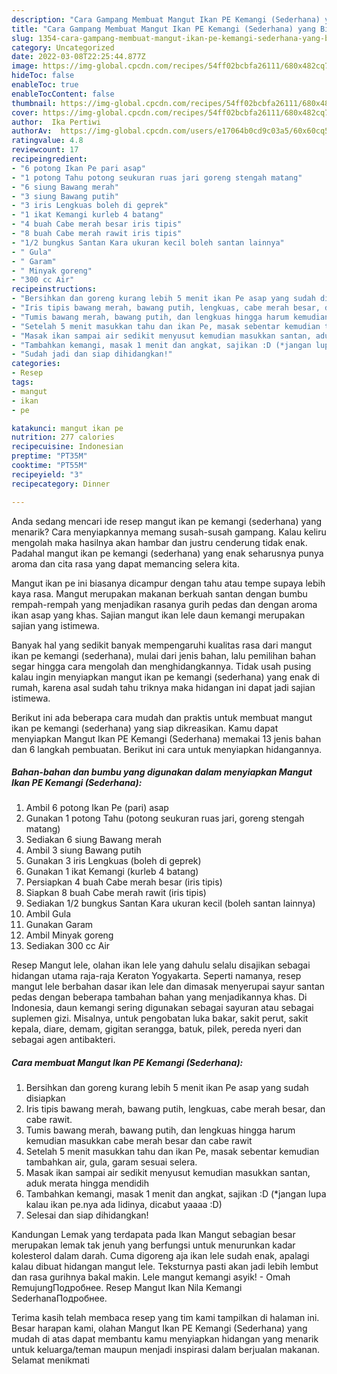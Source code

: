 ```yaml
---
description: "Cara Gampang Membuat Mangut Ikan PE Kemangi (Sederhana) yang Bikin Ngiler"
title: "Cara Gampang Membuat Mangut Ikan PE Kemangi (Sederhana) yang Bikin Ngiler"
slug: 1354-cara-gampang-membuat-mangut-ikan-pe-kemangi-sederhana-yang-bikin-ngiler
category: Uncategorized
date: 2022-03-08T22:25:44.877Z
image: https://img-global.cpcdn.com/recipes/54ff02bcbfa26111/680x482cq70/mangut-ikan-pe-kemangi-sederhana-foto-resep-utama.jpg
hideToc: false
enableToc: true
enableTocContent: false
thumbnail: https://img-global.cpcdn.com/recipes/54ff02bcbfa26111/680x482cq70/mangut-ikan-pe-kemangi-sederhana-foto-resep-utama.jpg
cover: https://img-global.cpcdn.com/recipes/54ff02bcbfa26111/680x482cq70/mangut-ikan-pe-kemangi-sederhana-foto-resep-utama.jpg
author:  Ika Pertiwi
authorAv:  https://img-global.cpcdn.com/users/e17064b0cd9c03a5/60x60cq50/avatar.jpg
ratingvalue: 4.8
reviewcount: 17
recipeingredient:
- "6 potong Ikan Pe pari asap"
- "1 potong Tahu potong seukuran ruas jari goreng stengah matang"
- "6 siung Bawang merah"
- "3 siung Bawang putih"
- "3 iris Lengkuas boleh di geprek"
- "1 ikat Kemangi kurleb 4 batang"
- "4 buah Cabe merah besar iris tipis"
- "8 buah Cabe merah rawit iris tipis"
- "1/2 bungkus Santan Kara ukuran kecil boleh santan lainnya"
- " Gula"
- " Garam"
- " Minyak goreng"
- "300 cc Air"
recipeinstructions:
- "Bersihkan dan goreng kurang lebih 5 menit ikan Pe asap yang sudah disiapkan"
- "Iris tipis bawang merah, bawang putih, lengkuas, cabe merah besar, dan cabe rawit."
- "Tumis bawang merah, bawang putih, dan lengkuas hingga harum kemudian masukkan cabe merah besar dan cabe rawit"
- "Setelah 5 menit masukkan tahu dan ikan Pe, masak sebentar kemudian tambahkan air, gula, garam sesuai selera."
- "Masak ikan sampai air sedikit menyusut kemudian masukkan santan, aduk merata hingga mendidih"
- "Tambahkan kemangi, masak 1 menit dan angkat, sajikan :D (*jangan lupa kalau ikan pe.nya ada lidinya, dicabut yaaaa :D)"
- "Sudah jadi dan siap dihidangkan!"
categories:
- Resep
tags:
- mangut
- ikan
- pe

katakunci: mangut ikan pe 
nutrition: 277 calories
recipecuisine: Indonesian
preptime: "PT35M"
cooktime: "PT55M"
recipeyield: "3"
recipecategory: Dinner

---
```



Anda sedang mencari ide resep mangut ikan pe kemangi (sederhana) yang menarik? Cara menyiapkannya memang susah-susah gampang. Kalau keliru mengolah maka hasilnya akan hambar dan justru cenderung tidak enak. Padahal mangut ikan pe kemangi (sederhana) yang enak seharusnya punya aroma dan cita rasa yang dapat memancing selera kita.


Mangut ikan pe ini biasanya dicampur dengan tahu atau tempe supaya lebih kaya rasa. Mangut merupakan makanan berkuah santan dengan bumbu rempah-rempah yang menjadikan rasanya gurih pedas dan dengan aroma ikan asap yang khas. Sajian mangut ikan lele daun kemangi merupakan sajian yang istimewa.

Banyak hal yang sedikit banyak mempengaruhi kualitas rasa dari mangut ikan pe kemangi (sederhana), mulai dari jenis bahan, lalu pemilihan bahan segar hingga cara mengolah dan menghidangkannya. Tidak usah pusing kalau ingin menyiapkan mangut ikan pe kemangi (sederhana) yang enak di rumah, karena asal sudah tahu triknya maka hidangan ini dapat jadi sajian istimewa.


Berikut ini ada beberapa cara mudah dan praktis untuk membuat mangut ikan pe kemangi (sederhana) yang siap dikreasikan. Kamu dapat menyiapkan Mangut Ikan PE Kemangi (Sederhana) memakai 13 jenis bahan dan 6 langkah pembuatan. Berikut ini cara untuk menyiapkan hidangannya.

<!--inarticleads1-->

##### Bahan-bahan dan bumbu yang digunakan dalam menyiapkan Mangut Ikan PE Kemangi (Sederhana):

1. Ambil 6 potong Ikan Pe (pari) asap
1. Gunakan 1 potong Tahu (potong seukuran ruas jari, goreng stengah matang)
1. Sediakan 6 siung Bawang merah
1. Ambil 3 siung Bawang putih
1. Gunakan 3 iris Lengkuas (boleh di geprek)
1. Gunakan 1 ikat Kemangi (kurleb 4 batang)
1. Persiapkan 4 buah Cabe merah besar (iris tipis)
1. Siapkan 8 buah Cabe merah rawit (iris tipis)
1. Sediakan 1/2 bungkus Santan Kara ukuran kecil (boleh santan lainnya)
1. Ambil  Gula
1. Gunakan  Garam
1. Ambil  Minyak goreng
1. Sediakan 300 cc Air


Resep Mangut lele, olahan ikan lele yang dahulu selalu disajikan sebagai hidangan utama raja-raja Keraton Yogyakarta. Seperti namanya, resep mangut lele berbahan dasar ikan lele dan dimasak menyerupai sayur santan pedas dengan beberapa tambahan bahan yang menjadikannya khas. Di Indonesia, daun kemangi sering digunakan sebagai sayuran atau sebagai suplemen gizi. Misalnya, untuk pengobatan luka bakar, sakit perut, sakit kepala, diare, demam, gigitan serangga, batuk, pilek, pereda nyeri dan sebagai agen antibakteri. 

<!--inarticleads2-->

##### Cara membuat Mangut Ikan PE Kemangi (Sederhana):

1. Bersihkan dan goreng kurang lebih 5 menit ikan Pe asap yang sudah disiapkan
1. Iris tipis bawang merah, bawang putih, lengkuas, cabe merah besar, dan cabe rawit.
1. Tumis bawang merah, bawang putih, dan lengkuas hingga harum kemudian masukkan cabe merah besar dan cabe rawit
1. Setelah 5 menit masukkan tahu dan ikan Pe, masak sebentar kemudian tambahkan air, gula, garam sesuai selera.
1. Masak ikan sampai air sedikit menyusut kemudian masukkan santan, aduk merata hingga mendidih
1. Tambahkan kemangi, masak 1 menit dan angkat, sajikan :D (*jangan lupa kalau ikan pe.nya ada lidinya, dicabut yaaaa :D)
1. Selesai dan siap dihidangkan!

Kandungan Lemak yang terdapata pada Ikan Mangut sebagian besar merupakan lemak tak jenuh yang berfungsi untuk menurunkan kadar kolesterol dalam darah. Cuma digoreng aja ikan lele sudah enak, apalagi kalau dibuat hidangan mangut lele. Teksturnya pasti akan jadi lebih lembut dan rasa gurihnya bakal makin. Lele mangut kemangi asyik! - Omah RemujungПодробнее. Resep Mangut Ikan Nila Kemangi SederhanaПодробнее. 

Terima kasih telah membaca resep yang tim kami tampilkan di halaman ini. Besar harapan kami, olahan Mangut Ikan PE Kemangi (Sederhana) yang mudah di atas dapat membantu kamu menyiapkan hidangan yang menarik untuk keluarga/teman maupun menjadi inspirasi dalam berjualan makanan. Selamat menikmati
